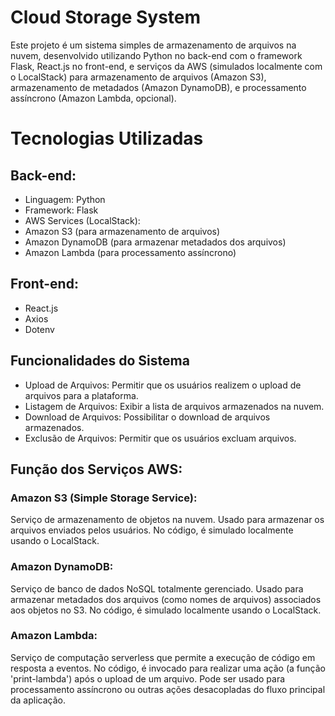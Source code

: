 # Cloud Storage System
Este projeto é um sistema simples de armazenamento de arquivos na nuvem, desenvolvido utilizando Python no back-end com o framework Flask, React.js no front-end, e serviços da AWS (simulados localmente com o LocalStack) para armazenamento de arquivos (Amazon S3), armazenamento de metadados (Amazon DynamoDB), e processamento assíncrono (Amazon Lambda, opcional).

# Tecnologias Utilizadas
## Back-end:
- Linguagem: Python
- Framework: Flask
- AWS Services (LocalStack):
- Amazon S3 (para armazenamento de arquivos)
- Amazon DynamoDB (para armazenar metadados dos arquivos)
- Amazon Lambda (para processamento assíncrono)
## Front-end:
- React.js
- Axios
- Dotenv
## Funcionalidades do Sistema
- Upload de Arquivos: Permitir que os usuários realizem o upload de arquivos para a plataforma.
- Listagem de Arquivos:
Exibir a lista de arquivos armazenados na nuvem.
- Download de Arquivos:
Possibilitar o download de arquivos armazenados.
- Exclusão de Arquivos:
Permitir que os usuários excluam arquivos.

## Função dos Serviços AWS:

### Amazon S3 (Simple Storage Service):

Serviço de armazenamento de objetos na nuvem.
Usado para armazenar os arquivos enviados pelos usuários.
No código, é simulado localmente usando o LocalStack.
### Amazon DynamoDB:

Serviço de banco de dados NoSQL totalmente gerenciado.
Usado para armazenar metadados dos arquivos (como nomes de arquivos) associados aos objetos no S3.
No código, é simulado localmente usando o LocalStack.
### Amazon Lambda:

Serviço de computação serverless que permite a execução de código em resposta a eventos.
No código, é invocado para realizar uma ação (a função 'print-lambda') após o upload de um arquivo.
Pode ser usado para processamento assíncrono ou outras ações desacopladas do fluxo principal da aplicação.




